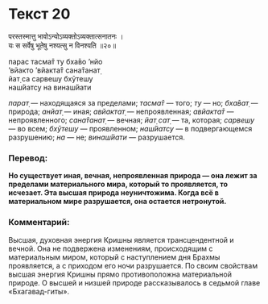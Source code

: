 # Текст 20

परस्तस्मात्तु भावोऽन्योऽव्यक्तोऽव्यक्तात्सनातनः ।  
यः स सर्वेषु भूतेषु नश्यत्सु न विनश्यति ॥२०॥

парас тасма̄т ту бха̄во ’нйо  
’вйакто ’вйакта̄т сана̄танат̣  
йат̣ са сарвешу бхӯтешу  
наш́йатсу на винаш́йати

_парат̣_ — находящаяся за пределами; _тасма̄т_ — того; _ту_ — но; _бха̄ват̣_ — природа; _анйат̣_ — иная; _авйактат̣_ — непроявленная; _авйакта̄т_ — непроявленного; _сана̄танат̣_ — вечная; _йат̣ сат̣_ — та, которая; _сарвешу_ — во всем; _бхӯтешу_ — проявленном; _наш́йатсу_ — в подвергающемся разрушению; _на_ — не; _винаш́йати_ — разрушается.

### Перевод:

**Но существует иная, вечная, непроявленная природа — она лежит за пределами материального мира, который то проявляется, то исчезает. Эта высшая природа неуничтожима. Когда всё в материальном мире разрушается, она остается нетронутой.**

### Комментарий:

Высшая, духовная энергия Кришны является трансцендентной и вечной. Она не подвержена изменениям, происходящим с материальным миром, который с наступлением дня Брахмы проявляется, а с приходом его ночи разрушается. По своим свойствам высшая энергия Кришны прямо противоположна материальной природе. О высшей и низшей природе рассказывалось в седьмой главе «Бхагавад-гиты».